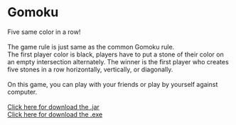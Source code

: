 Gomoku
======

Five same color in a row!<br />
<br />
The game rule is just same as the common Gomoku rule.<br />
The first player color is black, players have to put a stone of their color on an empty intersection alternately. The winner is the first player who creates five stones in a row horizontally, vertically, or diagonally.<br />
<br />
On this game, you can play with your friends or play by yourself against computer.<br />
<br />
<a href="https://www.dropbox.com/s/ew6w3uasj5hjy94/%5BJAR%5D%20Gomoku.zip?dl=0">Click here for download the .jar</a><br />
<a href="https://www.dropbox.com/s/dsth76pej6qvtpt/%5BWINDOWS%5D%20Gomoku.zip?dl=0">Click here for download the .exe</a>
